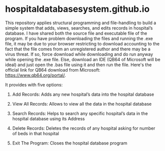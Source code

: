 # hospitaldatabasesystem.github.io
This repository applies structural programming and file-handling to build a simple system that adds, views, searches, and edits records in hospital’s database. I have shared both the source file and executable file of the program. If you have problem downloading the files and running the .exe file, it may be due to your browser restricting to download accounting to the fact that the file comes from an unregistered author and there may be a virus threat. If so, force download while downloading and do run anyway while opening the .exe file. Else, download an IDE (QB64 of Microsoft will be ideal) and just open the .bas file using it and then run the file. Here's the official link for QB64 download from Microsoft: https://www.qb64.org/portal/.

It provides with five options:

1.	Add Records: Adds any new hospital’s data into the hospital database

2.	View All Records: Allows to view all the data in the hospital database

3.	Search Records: Helps to search any specific hospital’s data in the hospital database using its Address

4.	Delete Records: Deletes the records of any hospital asking for number of beds in that hospital

5.	Exit The Program: Closes the hospital database program

